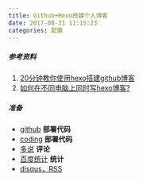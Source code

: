 ```yaml
---
title: Github+Hexo搭建个人博客
date: 2017-08-31 11:15:23
categories: 配置
---
```

##### 参考资料
1. [20分钟教你使用hexo搭建github博客](http://www.jianshu.com/p/e99ed60390a8)
2. [如何在不同电脑上同时写hexo博客?](http://chown-jane-y.coding.me/2017/03/15/%E5%A6%82%E4%BD%95%E5%9C%A8%E4%B8%8D%E5%90%8C%E7%94%B5%E8%84%91%E4%B8%8A%E5%90%8C%E6%97%B6%E5%86%99hexo%E5%8D%9A%E5%AE%A2%EF%BC%9F/)

<!--more-->

##### 准备
- [github](http://www.github.com) **部署代码**
- [coding](http://www.coding.net) **部署代码**
- [多说](http://duoshuo.com) **评论**
- [百度统计](http://tongji.baidu.com) **统计**
- [disqus，RSS](http://blog.csdn.net/u010053344/article/details/50701191)